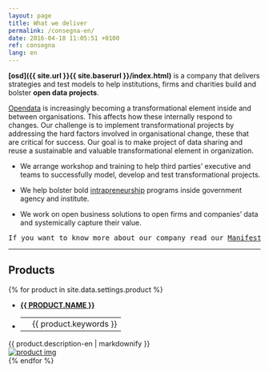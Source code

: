 ```yaml
---
layout: page
title: What we deliver
permalink: /consegna-en/
date: 2016-04-18 11:05:51 +0100
ref: consegna
lang: en
---
```


**[osd]({{ site.url }}{{ site.baserurl }}/index.html)** is a company that delivers strategies and test models to help institutions, firms and charities build and bolster **open data projects**.

[Opendata](http://opendatahandbook.org/) is increasingly becoming a transformational element inside and between organisations. This affects how these internally respond to changes. Our challenge is to implement transformational projects by addressing the hard factors involved in organisational change, these that are critical for success. Our goal is to make project of data sharing and reuse a sustainable and valuable transformational element in organization.

- We arrange workshop and training to help third parties’ executive and teams to successfully model, develop and test transformational projects.

- We help bolster bold [intrapreneurship](https://en.wikipedia.org/wiki/Intrapreneurship) programs inside government agency and institute.

- We work on open business solutions to open firms and companies’ data and systemically capture their value.

<pre>If you want to know more about our company read our <a href="{{ site.url }}{{ site.baseurl }}manifesto[page.lang]">Manifesto</a></pre>

<hr>

<h2 id="products">Products</h2>

{% for product in site.data.settings.product %}
  <div class="product-col-wrapper">
    <div class="product-col product-col-1">
      <ul class="product-list">
        <li >
          <a href="{{ product.link-en }}" style="font-weight:700;text-transform:uppercase">{{ product.name }}</a>
        </li>
        <li>
          <table class="desc">
            <tr>
              <td>
                <a href="{{ product.link }}"><span class="fa-stack fa-lg">
                  <i class="fa fa-circle fa-stack-2x"></i>
                  <i class="{{ product.fa }} fa-stack-1x fa-inverse"></i>
                </span></a>
              </td>
              <td>{{ product.keywords }}</td>
            </tr>
          </table>
        </li>
      </ul>
    </div>
    <div class="product-col product-col-2">
      {{ product.description-en | markdownify }}
    </div>
    <div class="product-col product-col-3">
      <a href="{{ product.direct-link-en }}"><img class="product-photo" src="/assets/img/products/{{ product.folder }}/{{ product.img }}" alt="product img"></a>
    </div>
  </div>
{% endfor %}
